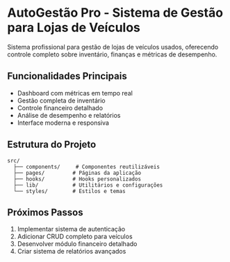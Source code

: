 # AutoGestão Pro - Sistema de Gestão para Lojas de Veículos

Sistema profissional para gestão de lojas de veículos usados, oferecendo controle completo sobre inventário, finanças e métricas de desempenho.

## Funcionalidades Principais

- Dashboard com métricas em tempo real
- Gestão completa de inventário
- Controle financeiro detalhado
- Análise de desempenho e relatórios
- Interface moderna e responsiva

## Estrutura do Projeto

```
src/
  ├── components/     # Componentes reutilizáveis
  ├── pages/         # Páginas da aplicação
  ├── hooks/         # Hooks personalizados
  ├── lib/           # Utilitários e configurações
  └── styles/        # Estilos e temas
```

## Próximos Passos

1. Implementar sistema de autenticação
2. Adicionar CRUD completo para veículos
3. Desenvolver módulo financeiro detalhado
4. Criar sistema de relatórios avançados